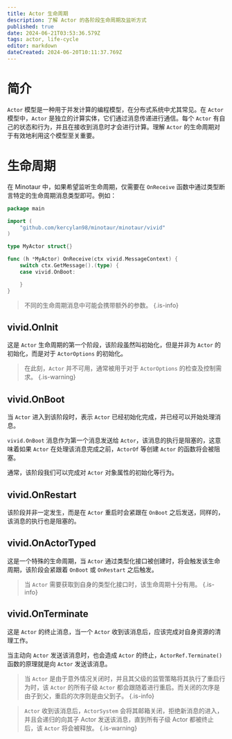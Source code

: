 ```yaml
---
title: Actor 生命周期
description: 了解 Actor 的各阶段生命周期及监听方式
published: true
date: 2024-06-21T03:53:36.579Z
tags: actor, life-cycle
editor: markdown
dateCreated: 2024-06-20T10:11:37.769Z
---
```


# 简介
`Actor` 模型是一种用于并发计算的编程模型，在分布式系统中尤其常见。在 `Actor` 模型中，`Actor` 是独立的计算实体，它们通过消息传递进行通信。每个 `Actor` 有自己的状态和行为，并且在接收到消息时才会进行计算。理解 `Actor` 的生命周期对于有效地利用这个模型至关重要。

# 生命周期
在 Minotaur 中，如果希望监听生命周期，仅需要在 `OnReceive` 函数中通过类型断言特定的生命周期消息类型即可。例如：

```go
package main

import (
	"github.com/kercylan98/minotaur/minotaur/vivid"
)

type MyActor struct{}

func (h *MyActor) OnReceive(ctx vivid.MessageContext) {
	switch ctx.GetMessage().(type) {
	case vivid.OnBoot:

	}
}
```

> 不同的生命周期消息中可能会携带额外的参数。
{.is-info}

## vivid.OnInit
这是 `Actor` 生命周期的第一个阶段，该阶段虽然叫初始化，但是并非为 `Actor` 的初始化，而是对于 `ActorOptions` 的初始化。

> 在此刻，`Actor` 并不可用，通常被用于对于 `ActorOptions` 的检查及控制需求。
{.is-warning}

## vivid.OnBoot
当 `Actor` 进入到该阶段时，表示 `Actor` 已经初始化完成，并已经可以开始处理消息。

`vivid.OnBoot` 消息作为第一个消息发送给 `Actor`，该消息的执行是阻塞的，这意味着如果 `Actor` 在处理该消息完成之前，`ActorOf` 等创建 `Actor` 的函数将会被阻塞。

通常，该阶段我们可以完成对 `Actor` 对象属性的初始化等行为。

## vivid.OnRestart
该阶段并非一定发生，而是在 `Actor` 重启时会紧跟在 `OnBoot` 之后发送，同样的，该消息的执行也是阻塞的。

## vivid.OnActorTyped
这是一个特殊的生命周期，当 `Actor` 通过类型化接口被创建时，将会触发该生命周期，该阶段会紧跟着 `OnBoot` 或 `OnRestart` 之后触发。

> 当 `Actor` 需要获取到自身的类型化接口时，该生命周期十分有用。
{.is-info}

## vivid.OnTerminate
这是 `Actor` 的终止消息，当一个 `Actor` 收到该消息后，应该完成对自身资源的清理工作。

当主动向 `Actor` 发送该消息时，也会造成 `Actor` 的终止，`ActorRef.Terminate()` 函数的原理就是向 `Actor` 发送该消息。

> 当 `Actor` 是由于意外情况关闭时，并且其父级的监管策略将其执行了重启行为时，该 `Actor` 的所有子级 `Actor` 都会跟随着进行重启。而关闭的次序是由子到父，重启的次序则是由父到子。
{.is-info}

> `Actor` 收到该消息后，`ActorSystem` 会将其邮箱关闭，拒绝新消息的进入，并且会递归的向其子 Actor 发送该消息，直到所有子级 Actor 都被终止后，该 `Actor` 将会被释放。
{.is-warning}

